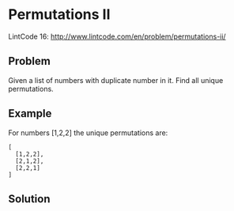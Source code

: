 # Permutations II

LintCode 16: http://www.lintcode.com/en/problem/permutations-ii/

## Problem

Given a list of numbers with duplicate number in it. Find all unique permutations.

## Example

For numbers [1,2,2] the unique permutations are:

```
[
  [1,2,2],
  [2,1,2],
  [2,2,1]
]
```

## Solution
